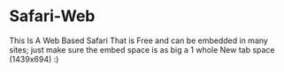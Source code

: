 # Safari-Web
This Is A Web Based Safari That is Free and can be embedded in many sites; just make sure the embed space is as big a 1 whole New tab space (1439x694) :)
